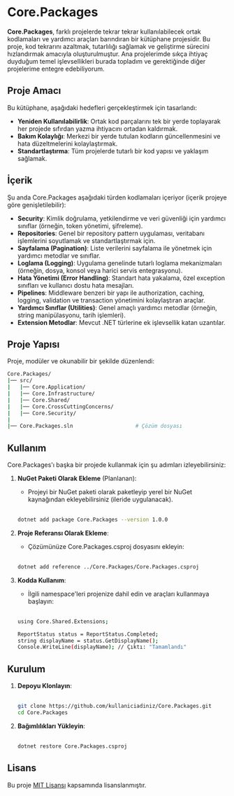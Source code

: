 # Core.Packages

**Core.Packages**, farklı projelerde tekrar tekrar kullanılabilecek ortak kodlamaları ve yardımcı araçları barındıran bir kütüphane projesidir. Bu proje, kod tekrarını azaltmak, tutarlılığı sağlamak ve geliştirme sürecini hızlandırmak amacıyla oluşturulmuştur. Ana projelerimde sıkça ihtiyaç duyduğum temel işlevsellikleri burada topladım ve gerektiğinde diğer projelerime entegre edebiliyorum.

## Proje Amacı

Bu kütüphane, aşağıdaki hedefleri gerçekleştirmek için tasarlandı:
- **Yeniden Kullanılabilirlik**: Ortak kod parçalarını tek bir yerde toplayarak her projede sıfırdan yazma ihtiyacını ortadan kaldırmak.
- **Bakım Kolaylığı**: Merkezi bir yerde tutulan kodların güncellenmesini ve hata düzeltmelerini kolaylaştırmak.
- **Standartlaştırma**: Tüm projelerde tutarlı bir kod yapısı ve yaklaşım sağlamak.

## İçerik

Şu anda Core.Packages aşağıdaki türden kodlamaları içeriyor (içerik projeye göre genişletilebilir):
- **Security**: Kimlik doğrulama, yetkilendirme ve veri güvenliği için yardımcı sınıflar (örneğin, token yönetimi, şifreleme).
- **Repositories**: Genel bir repository pattern uygulaması, veritabanı işlemlerini soyutlamak ve standartlaştırmak için.
- **Sayfalama (Pagination)**: Liste verilerini sayfalama ile yönetmek için yardımcı metodlar ve sınıflar.
- **Loglama (Logging)**: Uygulama genelinde tutarlı loglama mekanizmaları (örneğin, dosya, konsol veya harici servis entegrasyonu).
- **Hata Yönetimi (Error Handling)**: Standart hata yakalama, özel exception sınıfları ve kullanıcı dostu hata mesajları.
- **Pipelines**: Middleware benzeri bir yapı ile authorization, caching, logging, validation ve transaction yönetimini kolaylaştıran araçlar.
- **Yardımcı Sınıflar (Utilities)**: Genel amaçlı yardımcı metodlar (örneğin, string manipülasyonu, tarih işlemleri).
- **Extension Metodlar**: Mevcut .NET türlerine ek işlevsellik katan uzantılar.

## Proje Yapısı

Proje, modüler ve okunabilir bir şekilde düzenlendi:

```bash
Core.Packages/
|── src/
|   |── Core.Application/       
|   |── Core.Infrastructure/    
|   |── Core.Shared/
|   |── Core.CrossCuttingConcerns/
|   |── Core.Security/
|
|── Core.Packages.sln                    # Çözüm dosyası
```

## Kullanım

Core.Packages'ı başka bir projede kullanmak için şu adımları izleyebilirsiniz:

1. **NuGet Paketi Olarak Ekleme** (Planlanan):
   - Projeyi bir NuGet paketi olarak paketleyip yerel bir NuGet kaynağından ekleyebilirsiniz (ileride uygulanacak).
   <br><br>
   ```bash
   dotnet add package Core.Packages --version 1.0.0
   ```
   
2. **Proje Referansı Olarak Ekleme**:
   - Çözümünüze Core.Packages.csproj dosyasını ekleyin:
   <br><br>
   ```bash
   dotnet add reference ../Core.Packages/Core.Packages.csproj
   ```

3. **Kodda Kullanım**:
   - İlgili namespace'leri projenize dahil edin ve araçları kullanmaya başlayın:
   <br><br>
   ```bash
   using Core.Shared.Extensions;

   ReportStatus status = ReportStatus.Completed;
   string displayName = status.GetDisplayName(); 
   Console.WriteLine(displayName); // Çıktı: "Tamamlandı"
   ```
   
## Kurulum

1. **Depoyu Klonlayın**:
   <br><br>
   ```bash
   git clone https://github.com/kullaniciadiniz/Core.Packages.git
   cd Core.Packages

3. **Bağımlılıkları Yükleyin**:
   <br><br>
   ```bash
   dotnet restore Core.Packages.csproj

## Lisans

Bu proje [MIT Lisansı](https://opensource.org/licenses/MIT) kapsamında lisanslanmıştır.
